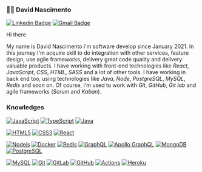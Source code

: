 ### :man_technologist: David Nascimento

[![Linkedin Badge](https://img.shields.io/badge/-LinkedIn-blue?style=flat-square&logo=Linkedin&logoColor=white&link=https://www.linkedin.com/in/david-nascimento-433403119/)](https://www.linkedin.com/in/david-nascimento-433403119/)
[![Gmail Badge](https://img.shields.io/badge/-Gmail-c14438?style=flat-square&logo=Gmail&logoColor=white&link=mailto:nascimento32145@gmail.com)](mailto:nascimento32145@gmail.com)

Hi there

My name is David Nascimento i'm software develop since January 2021. In this journey I'm acquire skill to do integration with other services, feature design, use agile frameworks, delivery great code quality and delivery valuable products.
I have working with front-end technologies like _React_, _JavaScript_, _CSS_, _HTML_, _SASS_ and a lot of other tools. I have working in back end too, using technologies like _Java_, _Node_, _PostgreSQL_, _MySQL_, _Redis_ and soon on. Of course, i'm used to work with _Git_, _GitHub_, _Git lab_ and agile frameworks (_Scrum_ and _Kaban_).

### Knowledges

[![JavaScript](https://img.shields.io/badge/-JavaScript-black?style=flat-square&logo=javascript&link=https://github.com/david32145/)](https://github.com/david32145/)
[![TypeScript](https://img.shields.io/badge/-TypeScript-007ACC?style=flat-square&logo=typescript&link=https://github.com/david32145/)](https://github.com/david32145/)
[![Java](https://img.shields.io/badge/-java-red?style=flat-square&logo=java&logoColor=white&link=https://github.com/david32145/)](https://github.com/david32145/)

[![HTML5](https://img.shields.io/badge/-HTML5-E34F26?style=flat-square&logo=html5&logoColor=white&link=https://github.com/LuizCarlosAbbott/)](https://github.com/david32145/)
[![CSS3](https://img.shields.io/badge/-CSS3-1572B6?style=flat-square&logo=css3&link=https://github.com/david32145/)](https://github.com/david32145/)
[![React](https://img.shields.io/badge/-React-black?style=flat-square&logo=react&link=https://github.com/david32145/)](https://github.com/david32145/)

[![Nodejs](https://img.shields.io/badge/-Nodejs-black?style=flat-square&logo=Node.js&link=https://github.com/david32145/)](https://github.com/david32145/)
[![Docker](https://img.shields.io/badge/-Docker-black?style=flat-square&logo=docker&link=https://github.com/david32145/)](https://github.com/david32145/)
[![Redis](https://img.shields.io/badge/-Redis-black?style=flat-square&logo=Redis&link=https://github.com/david32145/)](https://github.com/david32145/)
[![GraphQL](https://img.shields.io/badge/-GraphQL-E10098?style=flat-square&logo=graphql&link=https://github.com/david32145/)](https://github.com/david32145/)
[![Apollo GraphQL](https://img.shields.io/badge/-Apollo%20GraphQL-311C87?style=flat-square&logo=apollo-graphql&link=https://github.com/david32145/)](https://github.com/david32145/)
[![MongoDB](https://img.shields.io/badge/-MongoDB-black?style=flat-square&logo=mongodb&link=https://github.com/david32145/)](https://github.com/david32145/)
[![PostgreSQL](https://img.shields.io/badge/-PostgreSQL-336791?style=flat-square&logo=postgresql&link=https://github.com/david32145/)](https://github.com/david32145/)

[![MySQL](https://img.shields.io/badge/-MySQL-black?style=flat-square&logo=mysql&link=https://github.com/david32145/)](https://github.com/david32145/)
[![Git](https://img.shields.io/badge/-Git-black?style=flat-square&logo=git&link=https://github.com/david32145/)](https://github.com/david32145/)
[![GitLab](https://img.shields.io/badge/-GitLab-FCA121?style=flat-square&logo=gitlab&link=https://github.com/david32145/)](https://github.com/david32145/)
[![GitHub](https://img.shields.io/badge/-GitHub-181717?style=flat-square&logo=github&link=https://github.com/david32145/)](https://github.com/david32145/)
[![Actions](https://img.shields.io/badge/-CI%2FCD-blue?style=flat-square&logo=github-actions&logoColor=white&link=https://github.com/david32145/)](https://github.com/david32145/)
[![Heroku](https://img.shields.io/badge/-Heroku-430098?style=flat-square&logo=heroku&link=https://github.com/david32145/)](https://github.com/david32145/)

